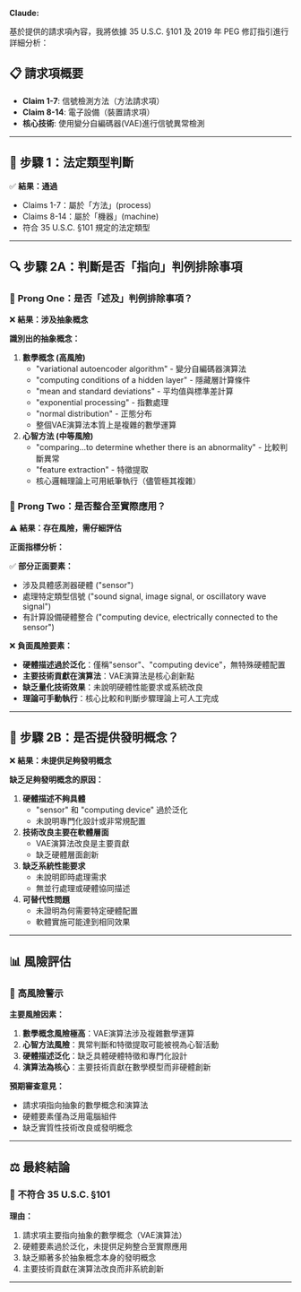 **Claude:**

基於提供的請求項內容，我將依據 35 U.S.C. §101 及 2019 年 PEG 修訂指引進行詳細分析：

## 📋 **請求項概要**

* **Claim 1-7**: 信號檢測方法（方法請求項）
* **Claim 8-14**: 電子設備（裝置請求項）
* **核心技術**: 使用變分自編碼器(VAE)進行信號異常檢測

* * *

## 🧭 **步驟 1：法定類型判斷**

✅ **結果：通過**

* Claims 1-7：屬於「方法」(process)
* Claims 8-14：屬於「機器」(machine)
* 符合 35 U.S.C. §101 規定的法定類型

* * *

## 🔍 **步驟 2A：判斷是否「指向」判例排除事項**

### 🔹 **Prong One：是否「述及」判例排除事項？**

❌ **結果：涉及抽象概念**

**識別出的抽象概念：**

1. **數學概念 (高風險)**
    * "variational autoencoder algorithm" - 變分自編碼器演算法
    * "computing conditions of a hidden layer" - 隱藏層計算條件
    * "mean and standard deviations" - 平均值與標準差計算
    * "exponential processing" - 指數處理
    * "normal distribution" - 正態分布
    * 整個VAE演算法本質上是複雜的數學運算
2. **心智方法 (中等風險)**
    * "comparing...to determine whether there is an abnormality" - 比較判斷異常
    * "feature extraction" - 特徵提取
    * 核心邏輯理論上可用紙筆執行（儘管極其複雜）

### 🔹 **Prong Two：是否整合至實際應用？**

⚠️ **結果：存在風險，需仔細評估**

**正面指標分析：**

✅ **部分正面要素：**

* 涉及具體感測器硬體 ("sensor")
* 處理特定類型信號 ("sound signal, image signal, or oscillatory wave signal")
* 有計算設備硬體整合 ("computing device, electrically connected to the sensor")

❌ **負面風險要素：**

* **硬體描述過於泛化**：僅稱"sensor"、"computing device"，無特殊硬體配置
* **主要技術貢獻在演算法**：VAE演算法是核心創新點
* **缺乏量化技術效果**：未說明硬體性能要求或系統改良
* **理論可手動執行**：核心比較和判斷步驟理論上可人工完成

* * *

## 🧪 **步驟 2B：是否提供發明概念？**

❌ **結果：未提供足夠發明概念**

**缺乏足夠發明概念的原因：**

1. **硬體描述不夠具體**
    * "sensor" 和 "computing device" 過於泛化
    * 未說明專門化設計或非常規配置
2. **技術改良主要在軟體層面**
    * VAE演算法改良是主要貢獻
    * 缺乏硬體層面創新
3. **缺乏系統性能要求**
    * 未說明即時處理需求
    * 無並行處理或硬體協同描述
4. **可替代性問題**
    * 未證明為何需要特定硬體配置
    * 軟體實施可能達到相同效果

* * *

## 📊 **風險評估**

### 🔴 **高風險警示**

**主要風險因素：**

1. **數學概念風險極高**：VAE演算法涉及複雜數學運算
2. **心智方法風險**：異常判斷和特徵提取可能被視為心智活動
3. **硬體描述泛化**：缺乏具體硬體特徵和專門化設計
4. **演算法為核心**：主要技術貢獻在數學模型而非硬體創新

**預期審查意見：**

* 請求項指向抽象的數學概念和演算法
* 硬體要素僅為泛用電腦組件
* 缺乏實質性技術改良或發明概念

* * *

## ⚖️ **最終結論**

### 🚫 **不符合 35 U.S.C. §101**

**理由：**

1. 請求項主要指向抽象的數學概念（VAE演算法）
2. 硬體要素過於泛化，未提供足夠整合至實際應用
3. 缺乏顯著多於抽象概念本身的發明概念
4. 主要技術貢獻在演算法改良而非系統創新

* * *

